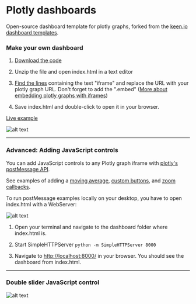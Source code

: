 # Plotly dashboards

Open-source dashboard template for plotly graphs, forked from the [keen.io dashboard templates](http://keen.github.io/dashboards/layouts/).


### Make your own dashboard

1. [Download the code](https://github.com/plotly/dashboards/raw/master/Plotly%20Sample%20Dashboard.zip)

2. Unzip the file and open index.html in a text editor

3. [Find the lines](https://github.com/plotly/dashboards/blob/master/index.html#L67) containing the text "iframe" and replace the URL with your plotly graph URL. Don't forget to add the ".embed" ([More about embedding plotly graphs with iframes](http://help.plot.ly/embed-graphs-in-websites/))

4. Save index.html and double-click to open it in your browser.


[Live example](https://plot.ly/python/dashboard/)

![alt text](http://i.imgur.com/51BoA90.gif "Python powered dashboard")

---

### Advanced: Adding JavaScript controls


You can add JavaScript controls to any Plotly graph iframe with [plotly's postMessage API](https://github.com/plotly/postMessage-API).

See examples of adding a [moving average](https://plot.ly/python/range-slider/), [custom buttons](https://plot.ly/python/custom-buttons/), and [zoom callbacks](https://plot.ly/python/zoom-events/).

To run postMessage examples locally on your desktop, you have to open index.html with a WebServer:

![alt text](http://i.imgur.com/I2hlyLO.png "SimpleHTTPServer")


1. Open your terminal and navigate to the dashboard folder where index.html is.

2. Start SimpleHTTPServer ```python -m SimpleHTTPServer 8000```

3. Navigate to [http://localhost:8000/](http://localhost:8000/) in your browser. You should see the dashboard from index.html.

---

### Double slider JavaScript control


![alt text](http://i.imgur.com/xace7US.gif "Plotly postmessage slider")
